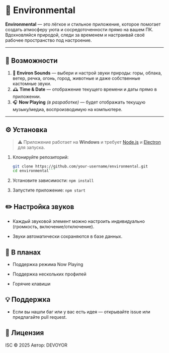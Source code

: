 # 🌿 Environmental

**Environmental** — это лёгкое и стильное приложение, которое помогает создать атмосферу уюта и сосредоточенности прямо на вашем ПК. Вдохновляйся природой, следи за временем и настраивай своё рабочее пространство под настроение.

---

## 🧩 Возможности

1. 🎵 **Environ Sounds** — выбери и настрой звуки природы: горы, облака, ветер, речка, огонь, город, животные и даже собственные кастомные звуки.
2. 🕰️ **Time & Date** — отображение текущего времени и даты прямо в приложении.
3. 🎧 **Now Playing** *(в разработке)* — будет отображать текущую музыку/медиа, воспроизводимую на компьютере.

---

## ⚙️ Установка

> ⚠️ Приложение работает на **Windows** и требует [Node.js](https://nodejs.org/) и [Electron](https://www.electronjs.org/) для запуска.

1. Клонируйте репозиторий:
   ```bash
   git clone https://github.com/your-username/environmental.git
   cd environmental```

2.  Установите зависимости:
   ```npm install```

3. Запустите приложение:
    ```npm start```

## ✏️ Настройка звуков
* Каждый звуковой элемент можно настроить индивидуально (громкость, включение/отключение).

* Звуки автоматически сохраняются в базе данных.

## 🚧 В планах
* Поддержка режима Now Playing

* Поддержка нескольких профилей

* Горячие клавиши

## 💡 Поддержка
* Если вы нашли баг или у вас есть идея — открывайте issue или предлагайте pull request.

## 📄 Лицензия
ISC © 2025
Автор: DEVOYOR



